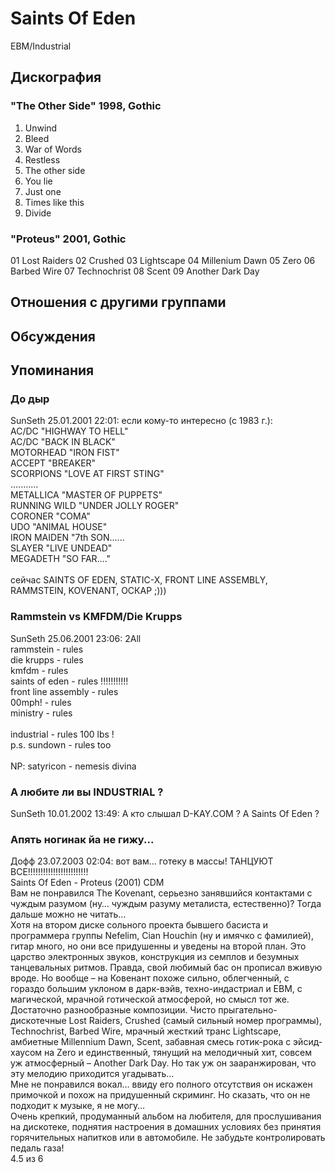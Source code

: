 # Saints Of Eden

EBM/Industrial

## Дискография

### "The Other Side" 1998, Gothic

1. Unwind
2. Bleed
3. War of Words
4. Restless
5. The other side
6. You lie
7. Just one
8. Times like this
9. Divide

### "Proteus" 2001, Gothic

01 Lost Raiders 
02 Crushed
03 Lightscape
04 Millenium Dawn
05 Zero
06 Barbed Wire
07 Technochrist
08 Scent
09 Another Dark Day 


## Отношения с другими группами


## Обсуждения


## Упоминания

### До дыр

SunSeth 25.01.2001 22:01:
если кому-то интересно (с 1983 г.):<BR>AC/DC "HIGHWAY TO HELL"<BR>AC/DC "BACK IN BLACK"<BR>MOTORHEAD "IRON FIST"<BR>ACCEPT "BREAKER"<BR>SCORPIONS "LOVE AT FIRST STING"<BR>...........<BR>METALLICA "MASTER OF PUPPETS"<BR>RUNNING WILD "UNDER JOLLY ROGER"<BR>CORONER "COMA"<BR>UDO "ANIMAL HOUSE"<BR>IRON MAIDEN "7th SON......<BR>SLAYER "LIVE UNDEAD"<BR>MEGADETH "SO FAR...."<BR><BR>сейчас SAINTS OF EDEN, STATIC-X, FRONT LINE ASSEMBLY, RAMMSTEIN, KOVENANT, ОСКАР ;)))

### Rammstein vs KMFDM/Die Krupps

SunSeth 25.06.2001 23:06:
2All<BR>rammstein - rules<BR>die krupps - rules<BR>kmfdm - rules<BR>saints of eden - rules !!!!!!!!!!!<BR>front line assembly - rules<BR>00mph! - rules<BR>ministry - rules<BR><BR>industrial - rules 100 lbs !<BR>p.s. sundown - rules too<BR><BR>NP: satyricon - nemesis divina

### А любите ли вы INDUSTRIAL ?

SunSeth 10.01.2002 13:49:
А кто слышал D-KAY.COM ? А Saints Of Eden ?

### Апять ногинак йа не гижу...

Дофф 23.07.2003 02:04:
вот вам... готеку в массы! ТАНЦУЮТ ВСЕ!!!!!!!!!!!!!!!!!!!!!!!!<BR>Saints Of Eden -  Proteus (2001) CDM<BR>Вам не понравился The Kovenant, серьезно занявшийся контактами с чуждым разумом (ну… чуждым разуму металиста, естественно)? Тогда дальше можно не читать…<BR>Хотя на втором диске сольного проекта бывшего басиста и программера группы Nefelim, Cian Houchin (ну и имячко с фамилией), гитар много, но они все придушенны и уведены на второй план. Это царство электронных звуков, конструкция из семплов и безумных танцевальных ритмов. Правда, свой любимый бас он прописал вживую вроде. Но вообще – на Ковенант похоже сильно, облегченный, с гораздо большим уклоном в дарк-вэйв, техно-индастриал и  EBM, с магической, мрачной готической атмосферой, но смысл тот же. Достаточно разнообразные композиции. Чисто прыгательно-дискотечные Lost Raiders, Crushed (самый сильный номер программы), Technochrist, Barbed Wire, мрачный жесткий транс Lightscape, амбиетные Millennium Dawn, Scent, забавная смесь готик-рока с эйсид-хаусом на Zero и единственный, тянущий на мелодичный хит, совсем уж атмосферный – Another Dark Day. Но так уж он зааранжирован, что эту мелодию приходится угадывать…<BR>Мне не понравился вокал… ввиду его полного отсутствия он искажен примочкой и похож на придушенный скриминг. Но сказать, что он не подходит к музыке, я не могу…<BR>Очень крепкий, продуманный альбом на любителя, для прослушивания на дискотеке, поднятия настроения в домашних условиях без принятия горячительных напитков или в автомобиле. Не забудьте контролировать педаль газа!<BR>4.5 из 6

